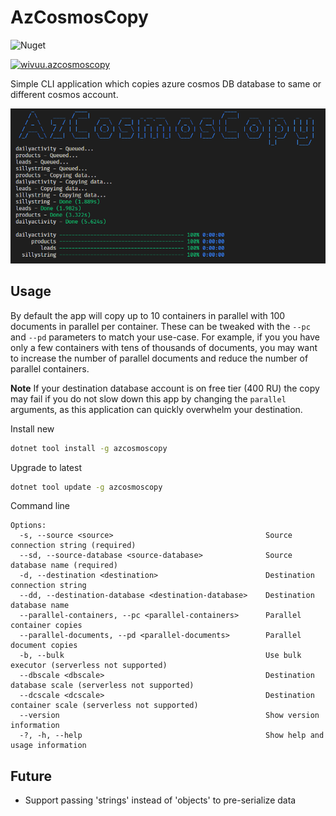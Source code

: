 # AzCosmosCopy
![Nuget](https://github.com/wivuu/Wivuu.AzCosmosCopy/workflows/Nuget/badge.svg)

[![wivuu.azcosmoscopy](https://img.shields.io/nuget/v/azcosmoscopy.svg?label=azcosmoscopy)](https://www.nuget.org/packages/AzCosmosCopy/)


Simple CLI application which copies azure cosmos DB database to same or different cosmos account.

![](./sample.png)

## Usage

By default the app will copy up to 10 containers in parallel with 100 documents in parallel per container. These can be tweaked with the `--pc` and `--pd` parameters to match your use-case. For example, if you you have only a few containers with tens of thousands of documents, you may want to increase the number of parallel documents and reduce the number of parallel containers. 

**Note** If your destination database account is on free tier (400 RU) the copy may fail if you do not slow down this app by changing the `parallel` arguments, as this application can quickly overwhelm your destination.

Install new
```sh
dotnet tool install -g azcosmoscopy
```

Upgrade to latest
```sh
dotnet tool update -g azcosmoscopy
```

Command line
```
Options:
  -s, --source <source>                                  Source connection string (required)
  --sd, --source-database <source-database>              Source database name (required)
  -d, --destination <destination>                        Destination connection string
  --dd, --destination-database <destination-database>    Destination database name
  --parallel-containers, --pc <parallel-containers>      Parallel container copies
  --parallel-documents, --pd <parallel-documents>        Parallel document copies
  -b, --bulk                                             Use bulk executor (serverless not supported)
  --dbscale <dbscale>                                    Destination database scale (serverless not supported)
  --dcscale <dcscale>                                    Destination container scale (serverless not supported)
  --version                                              Show version information
  -?, -h, --help                                         Show help and usage information
```

## Future
- Support passing 'strings' instead of 'objects' to pre-serialize data